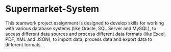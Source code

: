 # Supermarket-System

This teamwork project assignment is designed to develop skills for working with various 
database systems (like Oracle, SQL Server and MySQL), to access different data sources and process
different data formats (like Excel, PDF, XML and JSON), to import data, process data and export 
data to different formats.
